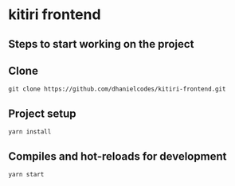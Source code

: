 # kitiri frontend

## Steps to start working on the project

## Clone
```
git clone https://github.com/dhanielcodes/kitiri-frontend.git
```
## Project setup
```
yarn install
```
## Compiles and hot-reloads for development
```
yarn start

